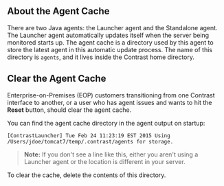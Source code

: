 <!--
title: "How to clear your agent cache"
description: "Troubleshooting the Java Agent Cache"
tags: "troubleshoot java agent clear cache"
-->

## About the Agent Cache

There are two Java agents: the Launcher agent and the Standalone agent. The Launcher agent automatically updates itself when the server being monitored starts up. The agent cache is a directory used by this agent to store the latest agent in this automatic update process. The name of this directory is `agents`, and it lives inside the Contrast home directory. 
 
## Clear the Agent Cache

Enterprise-on-Premises (EOP) customers transitioning from one Contrast interface to another, or a user who has agent issues and wants to hit the **Reset** button, should clear the agent cache.
 
You can find the agent cache directory in the agent output on startup:

````
[ContrastLauncher] Tue Feb 24 11:23:19 EST 2015 Using /Users/jdoe/tomcat7/temp/.contrast/agents for storage. 
````

> **Note:** If you don't see a line like this, either you aren't using a Launcher agent or the location is different in your server. 

To clear the cache, delete the contents of this directory. 
